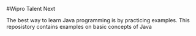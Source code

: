 #Wipro Talent Next


The best way to learn Java programming is by practicing examples. This reposistory contains examples on basic concepts of Java
